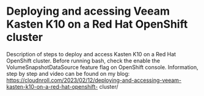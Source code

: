 # Deploying and acessing Veeam Kasten K10 on a Red Hat OpenShift cluster
Description of steps to deploy and access Kasten K10 on a Red Hat OpenShift cluster.
Before running bash, check the enable the VolumeSnapshotDataSource feature flag on OpenShift console. 
Information, step by step and video can be found on my blog: 
https://cloudnroll.com/2023/02/12/deploying-and-accessing-veeam-kasten-k10-on-a-red-hat-openshift- cluster/

